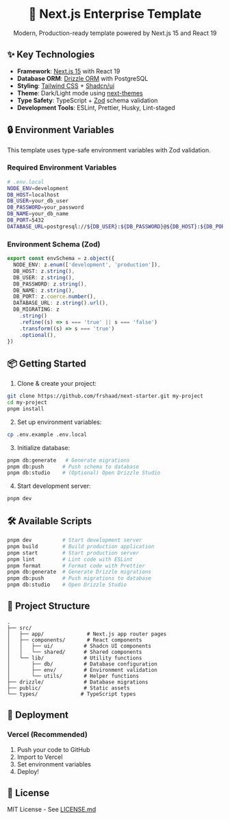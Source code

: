 <div align="center">
  <h1>🚀 Next.js Enterprise Template</h1>
  <p>Modern, Production-ready template powered by Next.js 15 and React 19</p>
</div>

## ✨ Key Technologies

- **Framework**: [Next.js 15](https://nextjs.org/) with React 19
- **Database ORM**: [Drizzle ORM](https://orm.drizzle.team) with PostgreSQL
- **Styling**: [Tailwind CSS](https://tailwindcss.com) + [Shadcn/ui](https://ui.shadcn.com)
- **Theme**: Dark/Light mode using [next-themes](https://github.com/pacocoursey/next-themes)
- **Type Safety**: TypeScript + [Zod](https://zod.dev) schema validation
- **Development Tools**: ESLint, Prettier, Husky, Lint-staged

## 🔒 Environment Variables

This template uses type-safe environment variables with Zod validation.

### Required Environment Variables

```bash
# .env.local
NODE_ENV=development
DB_HOST=localhost
DB_USER=your_db_user
DB_PASSWORD=your_password
DB_NAME=your_db_name
DB_PORT=5432
DATABASE_URL=postgresql://${DB_USER}:${DB_PASSWORD}@${DB_HOST}:${DB_PORT}/${DB_NAME}
```

### Environment Schema (Zod)

```typescript
export const envSchema = z.object({
  NODE_ENV: z.enum(['development', 'production']),
  DB_HOST: z.string(),
  DB_USER: z.string(),
  DB_PASSWORD: z.string(),
  DB_NAME: z.string(),
  DB_PORT: z.coerce.number(),
  DATABASE_URL: z.string().url(),
  DB_MIGRATING: z
    .string()
    .refine((s) => s === 'true' || s === 'false')
    .transform((s) => s === 'true')
    .optional(),
})
```

## 📦 Getting Started

1. Clone & create your project:

```bash
git clone https://github.com/frshaad/next-starter.git my-project
cd my-project
pnpm install
```

2. Set up environment variables:

```bash
cp .env.example .env.local
```

3. Initialize database:

```bash
pnpm db:generate   # Generate migrations
pnpm db:push      # Push schema to database
pnpm db:studio    # (Optional) Open Drizzle Studio
```

4. Start development server:

```bash
pnpm dev
```

## 🛠 Available Scripts

```bash
pnpm dev          # Start development server
pnpm build        # Build production application
pnpm start        # Start production server
pnpm lint         # Lint code with ESLint
pnpm format       # Format code with Prettier
pnpm db:generate  # Generate Drizzle migrations
pnpm db:push      # Push migrations to database
pnpm db:studio    # Open Drizzle Studio
```

## 📁 Project Structure

```
.
├── src/
│   ├── app/              # Next.js app router pages
│   ├── components/       # React components
│   │   ├── ui/          # Shadcn UI components
│   │   └── shared/      # Shared components
│   └── lib/             # Utility functions
│       ├── db/          # Database configuration
│       ├── env/         # Environment validation
│       └── utils/       # Helper functions
├── drizzle/             # Database migrations
├── public/              # Static assets
└── types/              # TypeScript types
```

## 🚀 Deployment

### Vercel (Recommended)

1. Push your code to GitHub
2. Import to Vercel
3. Set environment variables
4. Deploy!

## 📄 License

MIT License - See [LICENSE.md](LICENSE.md)

